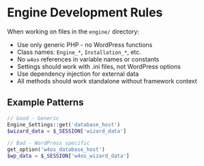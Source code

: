 # Engine Development Rules

When working on files in the `engine/` directory:

- Use only generic PHP - no WordPress functions
- Class names: `Engine_*`, `Installation_*`, etc.
- No `w4os` references in variable names or constants
- Settings should work with .ini files, not WordPress options
- Use dependency injection for external data
- All methods should work standalone without framework context

## Example Patterns
```php
// Good - Generic
Engine_Settings::get('database_host')
$wizard_data = $_SESSION['wizard_data']

// Bad - WordPress specific  
get_option('w4os_database_host')
$wp_data = $_SESSION['w4os_wizard_data']
```
